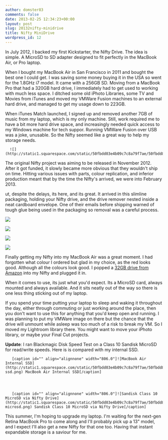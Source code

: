 ```yaml
---
author: domster83
comments: false
date: 2013-02-25 12:34:23+00:00
layout: post
slug: 20132nifty-minidrive
title: Nifty MiniDrive
wordpress_id: 12
---
```


In July 2012, I backed my first Kickstarter, the Nifty Drive. The idea is simple. A MicroSD to SD adapter designed to fit perfectly in the MacBook Air, or Pro laptop.

When I bought my MacBook Air in San Francisco in 2011 and bought the best one I could  get. I was saving some money buying it in the USA so went for the 1.8GHz i7 model. It came with a 256GB SD. Moving from a MacBook Pro that had a 320GB hard drive, I immediately had to get used to working with much less space. I ditched some old iPhoto Libraries, some TV and Movies from iTunes and moved my VMWare Fusion machines to an external hard drive, and managed to get my usage down to 223GB.

When iTunes Match launched, I signed up and removed another 7GB of music from my laptop, which is my only machine. Still, work required me to have a bit more hard drive space, and increasingly needed quick access to my Windows machine for tech suppor.  Running VMWare Fusion over USB was a joke, unusable. So the Nifty seemed like a great way to help my storage needs.


  
      ![](http://static1.squarespace.com/static/50fbdd03e4b09c7c8a79f7ae/50fbdd87e4b075d7a3c11a69/512b5739e4b0c865397598eb/1361794877285/IMG_0001_2.jpg)
  



The original Nifty project was aiming to be released in November 2012. After it got funded, it slowly became more obvious that they wouldn't ship on time. Hitting various issues with parts, colour replication, and inferior production meant that by the time the NIfty's arrived, we were into February 2013.

ut, despite the delays, its here, and its great. It arrived in this slimline packaging, holding your Nifty drive, and the drive remover nested inside a neat cardboard envelope. One of their emails before shipping warned of tough glue being used in the packaging so removal was a careful process.



  
   ![](http://static1.squarespace.com/static/50fbdd03e4b09c7c8a79f7ae/50fbdd87e4b075d7a3c11a69/512b58a1e4b0997773785a35/1361795243782/IMG_0006_2.jpg)
  

  
   ![](http://static1.squarespace.com/static/50fbdd03e4b09c7c8a79f7ae/50fbdd87e4b075d7a3c11a69/512b58a1e4b0dc8d3de06b9d/1361795245592/IMG_0004_2.jpg)
  

  
   ![](http://static1.squarespace.com/static/50fbdd03e4b09c7c8a79f7ae/50fbdd87e4b075d7a3c11a69/512b58a1e4b01fa674902c10/1361795246626/IMG_0005_2.jpg)
  

  
   ![](http://static1.squarespace.com/static/50fbdd03e4b09c7c8a79f7ae/50fbdd87e4b075d7a3c11a69/512b58a1e4b0c86539759a32/1361795244280/IMG_0008_2.jpg)
  



Finally getting my Nifty into my MacBook Air was a great moment. I had forgotten what colour I ordered but glad in my choice, as the red looks good. Although all the colours look good. I popped a [32GB drive from Amazon](http://www.amazon.co.uk/gp/product/B007JTKLEK/ref=as_li_ss_tl?ie=UTF8&camp=1634&creative=19450&creativeASIN=B007JTKLEK&linkCode=as2&tag=dombarcom-21) into my Nifty and plugged it in.

When it comes to use, its just what you'd expect. Its a MicroSD card, always mounted and always available. And it sits neatly out of the way so there is one less thing sticking out of my laptop.

If you spend your time putting your laptop to sleep and waking it throughout the day, either through commuting or just working around the place, then you don't want to use this for anything that you'd keep open and running. I was planning to put my VMWare image on there but the chance that the drive will unmount while asleep was too much of a risk to break my VM. So I moved my Lightroom library there. You might want to move your iPhoto library, or maybe your Final Cut projects.

**Update**: I ran Blackmagic Disk Speed Test on a Class 10 Sandisk MicroSD for read/write speeds. Here is is compared with my internal SSD.


  
       [caption id="" align="alignnone" width="806.0"]![MacBook Air Internal SSD](http://static1.squarespace.com/static/50fbdd03e4b09c7c8a79f7ae/50fbdd87e4b075d7a3c11a69/512b7977e4b0fd698ec38d67/1361803648020/DiskSpeedTest3-ssd.png) MacBook Air Internal SSD[/caption] 
  


  
       [caption id="" align="alignnone" width="806.0"]![Sandisk Class 10 MicroSD via Nifty Drive](http://static1.squarespace.com/static/50fbdd03e4b09c7c8a79f7ae/50fbdd87e4b075d7a3c11a69/512b7991e4b091ea7fc9cff1/1361803668183/DiskSpeedTest2-microsd.png) Sandisk Class 10 MicroSD via Nifty Drive[/caption] 
  



This summer, I'm hoping to upgrade my laptop. I'm waiting for the next-gen Retina MacBook Pro to come along and I'll probably pick up a 13" model, and I expect I'll also get a new Nifty for that one too. Having that instant expandable storage is a saviour for me.
